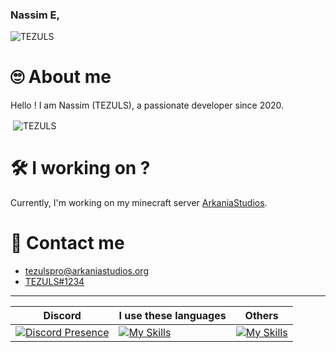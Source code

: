 ### Nassim E,

<p align="left"> <img src="https://komarev.com/ghpvc/?username=TEZULS&label=Profile%20views&color=0e75b6&style=flat" alt="TEZULS" /> </p>

# 🙄 About me
Hello ! I am Nassim (TEZULS), a passionate developer since 2020.

<p>&nbsp;<img align="center" src="https://github-readme-stats.vercel.app/api?username=TEZULS&show_icons=true&locale=en" alt="TEZULS" /></p>


# 🛠 I working on ?
Currently, I'm working on my minecraft server [ArkaniaStudios](https://arkaniastudios.org).

# 🔗 Contact me
- [tezulspro@arkaniastudios.org](mailto:arkaniastudios.org)
- [TEZULS#1234](https://discord.com/users/495901655133323265)

---
| Discord | I use these languages  | Others  |
| -- | -- | -- |
| [![Discord Presence](https://lanyard.cnrad.dev/api/495901655133323265)](https://discord.com/users/495901655133323265) | [![My Skills](https://skillicons.dev/icons?i=php,html,css&perline=3)](https://skillicons.dev) | [![My Skills](https://skillicons.dev/icons?i=github,mysql&perline=2)](https://skillicons.dev) |
